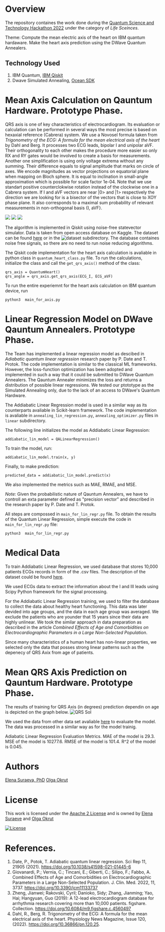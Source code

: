# Overview
The repository containes the work done during the [Quantum Science and Technology Hackathon 2022](https://quantum-science-and-technology-hackathon-2022.hackerearth.com/) under the category of *Life Sceinces*. 

Theme: Compute the mean electric axis of the heart on IBM quantum hardaware. Make the heart axis prediction using the DWave Quantum Annealers.

## Technology Used
1. IBM Quantum, [IBM Qiskit](https://qiskit.org/)
2. Dwave Simulated Annealing, [Ocean SDK](https://docs.ocean.dwavesys.com/en/stable/)

# Mean Axis Calculation on Qauntum Hardware. Prototype Phase.
QRS axis is one of key characteristics of electrocardiogram. Its evaluation or calculation can be performed in several ways the most precise is based on hexaxial reference (Cabrera) system. We use a Novosel formula taken from *Trigonometry of the ECG: A formula for the mean electrical axis of the heart* by Dahl and Berg. It processes two ECG leads, bipolar I and unipolar aVF. Their orthogonality to each other makes the procedure more easier so only RX and RY gates would be involved to create a basis for measurements. Another one simplification is using only voltage extrema without any summing. Their difference equals to signal amplitude that marks on circle of axes. We encode magnitudes as vector projections on equatorial plane when mapping on Bloch sphere. It is equal to inclination in small-angle approximation which is possible for scale factor 1e-04. Note that we use standart positive counterclokwise rotation instead of the clockwise one in a Cabrera system. If I and aVF vectors are near |0> and |1> respectively the direction we are looking for is a bisector of the vectors that is close to XOY phase plane. It also corresponds to a maximal sum probability of relevant measurements in non-orthogonal basis {I, aVF}.

![](results/initial_state.PNG)
![](results/ry_rotation.PNG)
![](results/rx_rotation.PNG)

The algorithm is implemented in Qiskit using noise-free statevector simulator. Data is taken from open access database on Kaggle. The dataset can be found [here](https://www.kaggle.com/datasets/scipygaurav/electrocardiography-ecg-signals-database) or in the ![dataset](dataset/axis_calculation) subdirectory. The database containes noise free signals, so there are no need to run noise reducing algorithms.

The Qiskit code implementation for the heart axis calculation is avaliable in python class in ``quantum_heart_class.py``  file. 
To run the calculations, initialize the <QauntumHeart> class and call the ``get_qrs_axis()`` method of the class:

    qrs_axis = QuantumHeart()
    qrs_angle = qrs_axis.get_qrs_axis(ECG_I, ECG_aVF)


To run the entire experiemnt for the heart axis calculation on IBM quantum device, run 

    python3  main_for_axis.py

# Linear Regression Model on DWave Qauntum Annealers. Prototype Phase.

The Team has implemented a linear regression model as descibed in *Adiabatic quantum linear regression* research paper by P. Date and T. Protok. The code implementation is similar to the classical ML frameworks. However, the loss-function optimization has been adopted and implemented in such a way that it could be submitted to DWave Quantum Annealers. The Qauntum Annealer minimizes the loss and returns a distribution of possible linear regressions. We tested our ptototype as the Simulated Annealing only, due to the lack of an access to DWave's Quantum Hardware.  

The Addiabatic Linear Regression model is used in a similar way as its counterparts avaliable in Scikit-learn framework. The code implementation is avaliable in ``annealing_lin_regression.py``, ``annealing_optimizer.py`` files in ``linear`` subdirectory.

The following line initializes the model as Addiabatic Linear Regression:

    addiabatic_lin_model = QALinearRegression()

To train the model, run:

    addiabatic_lin_model.train(x, y)

Finally, to make prediction:

    predicted_data = addiabatic_lin_model.predict(x)

We also implemented the metrics such as MAE, RMAE, and MSE. 

*Note:* Given the probabilistic nature of Qauntum Annealers, we have to controll an exta parameter defined as "precision vector" and described in the research paper by P. Date and T. Protok. 

All steps are compossed in ``main_for_lin_regr.py`` file. To obtain the results of the Quantum Linear Regression, simple execute the code in ``main_for_lin_regr.py`` file:

    python3  main_for_lin_regr.py

# Medical Data 
To train Addiabatic Linear Regression, we used database that stores 10,000 patients ECGs records in form of the .csv files. The description of the dataset could be found [here](https://figshare.com/collections/ChapmanECG/4560497/2). 

We used ECGs data to extract the information about the I and III leads using Scipy Python framework for the signal processing. 

For the Addiabatic Linear Regression training, we used to filter the database to collect the data about healthy heart functioning. This data was later devided into age groups, and the data in each age group was averaged. We exclude the patients who are younder that 15 years since their data are highly unlinear. We took the similar approach in data preparation as described in the article *Combined Effects of Age and Comorbidities on Electrocardiographic Parameters in a Large Non-Selected Population*. 

Since many characteristics of a human heart has non-linear properties, we selected only the data that posses strong linear patterns such as the depenecy of QRS Axix from age of patients. 

# Mean QRS Axis Prediction on Qauntum Hardware. Prototype Phase.
The results of training for QRS Axis (in degrees) prediction dependin on age is depicted on the graph below. 
![QRS Sol](results/quantum_vs_classical_qrs_axis.png)

We used the data from other data set avaliable [here]() to evaluate the model. The data was processed in a similar way as for the model trainig. 

Adiabatic Linear Regression Evaluation Metrics.
MAE of the model is 29.3.
MSE of the model is 10277.6.
RMSE of the model is 101.4.
R^2 of the model is 0.045.

# Authors
[Elena Suraeva, PhD](https://github.com/elenasuraeva)
[Olga Okrut](https://github.com/olgOk)

# License
This work is licensed under the [Apache 2 License](https://www.apache.org/licenses/LICENSE-2.0) and is owned by [Elena Suraeve](https://github.com/elenasuraeva) and [Olga Okrut](https://github.com/olgOk) 

[![License](https://img.shields.io/badge/License-Apache_2.0-blue.svg)](https://opensource.org/licenses/Apache-2.0)

# References.
1. Date, P., Potok, T. Adiabatic quantum linear regression. Sci Rep 11, 21905 (2021). https://doi.org/10.1038/s41598-021-01445-6
2. Giovanardi, P.; Vernia, C.; Tincani, E.; Giberti, C.; Silipo, F.; Fabbo, A. Combined Effects of Age and Comorbidities on Electrocardiographic Parameters in a Large Non-Selected Population. J. Clin. Med. 2022, 11, 3737. https://doi.org/10.3390/jcm11133737 
3. Zheng, Jianwei; Rakovski, Cyril; Danioko, Sidy; Zhang, Jianming; Yao, Hai; Hangyuan, Guo (2019): A 12-lead electrocardiogram database for arrhythmia research covering more than 10,000 patients. figshare. Collection. https://doi.org/10.6084/m9.figshare.c.4560497 
4. Dahl, R., Berg, R. Trigonometry of the ECG: A formula for the mean electrical axis of the heart. Physiology News Magazine, Issue 120, (2022). https://doi.org/10.36866/pn.120.25.
